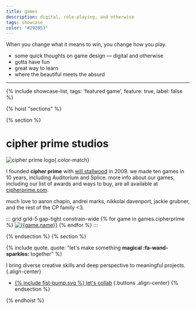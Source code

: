 ```yaml
---
title: games
description: digital, role-playing, and otherwise
tags: showcase
color: "#292B53"
---
```


<!-- tk -->

When you change what it means to win, you change how you play.

* some quick thoughts on game design — digital and otherwise
* gotta have fun
* great way to learn
* where the beautiful meets the absurd

***

{% include showcase-list, tags: 'featured game', feature: true, label: false %}

{% hoist "sections" %}

{% section %}

# cipher prime studios

![cipher prime logo](/assets/uploads/cp_logo_black.png){.color-match}

I founded **cipher prime** with [will stallwood](https://willstall.com) in 2009. we made ten games in 10 years, including Auditorium and Splice. more info about our games, including our list of awards and ways to buy, are all available at [cipherprime.com](https://cipherprime.com).

much love to aaron chapin, andrei marks, nikkolai davenport, jackie grubner, and the rest of the CP family <3.

::: grid grid-5 gap-tight constrain-wide
{% for game in games.cipherprime %}
[![{{game.name}}]({{game.poster}})]({{game.url}})
{% endfor %}
:::


{% endsection %}
{% section %}

{% include quote, quote: "let's make something **magical :fa-wand-sparkles:** together" %}

I bring diverse creative skills and deep perspective to meaningful projects.
{.align-center}

* [{% include fist-bump.svg %} let's collab](/collab)
{.buttons .align-center}
{% endsection %}

{% endhoist %}